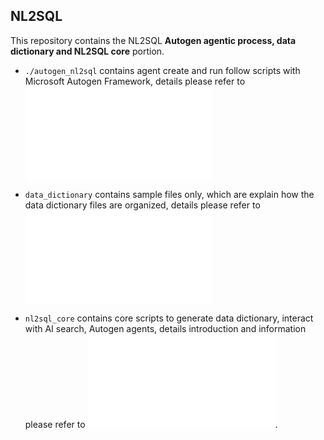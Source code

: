 ## NL2SQL

This repository contains the NL2SQL **Autogen agentic process, data dictionary and NL2SQL core** portion.

- `./autogen_nl2sql` contains agent create and run follow scripts with Microsoft Autogen Framework, details please refer to ![Agentic process readme](src/nl2sql/autogen_nl2sql/readme.md "Agentic process")
 
- `data_dictionary` contains sample files only, which are explain how the data dictionary files are organized, details please refer to  ![Data Dictionary readme](src/nl2sql/data_dictionary/readme.md "Data Dictionary")
  
- `nl2sql_core` contains core scripts to generate data dictionary, interact with AI search, Autogen agents, details introduction and information please refer to  ![NL2SQL Core readme](src/nl2sql/nl2sql_core/readme.md "nl2sql core").
